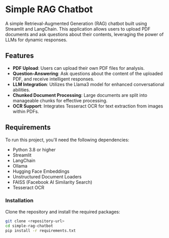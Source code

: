 # Simple RAG Chatbot

A simple Retrieval-Augmented Generation (RAG) chatbot built using Streamlit and LangChain. This application allows users to upload PDF documents and ask questions about their contents, leveraging the power of LLMs for dynamic responses.

## Features

- **PDF Upload**: Users can upload their own PDF files for analysis.
- **Question-Answering**: Ask questions about the content of the uploaded PDF, and receive intelligent responses.
- **LLM Integration**: Utilizes the Llama3 model for enhanced conversational abilities.
- **Chunked Document Processing**: Large documents are split into manageable chunks for effective processing.
- **OCR Support**: Integrates Tesseract OCR for text extraction from images within PDFs.

## Requirements

To run this project, you'll need the following dependencies:

- Python 3.8 or higher
- Streamlit
- LangChain
- Ollama
- Hugging Face Embeddings
- Unstructured Document Loaders
- FAISS (Facebook AI Similarity Search)
- Tesseract OCR

### Installation

Clone the repository and install the required packages:

```bash
git clone <repository-url>
cd simple-rag-chatbot
pip install -r requirements.txt

